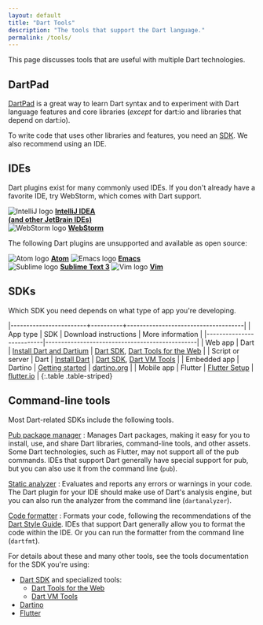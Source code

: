 ```yaml
---
layout: default
title: "Dart Tools"
description: "The tools that support the Dart language."
permalink: /tools/
---
```


This page discusses tools that are useful with multiple Dart technologies.

## DartPad

[DartPad](dartpad) is
a great way to learn Dart syntax and to experiment with Dart language features
and core libraries (_except_ for dart:io and libraries that depend on dart:io).

To write code that uses other libraries and features,
you need an [SDK](#sdks).
We also recommend using an IDE.


## IDEs

Dart plugins exist for many commonly used IDEs.
If you don't already have a favorite IDE,
try WebStorm, which comes with Dart support.

<div class="row">
<div class="col-md-6" markdown="1">
<img src="{% asset_path 'tools/IntellIJ-IDEA.png' %}" alt="IntelliJ logo">
<a href="jetbrains-plugin"><b>IntelliJ IDEA<br>
(and other JetBrain IDEs)</b></a>
</div>

<div class="col-md-6" markdown="1">
<img src="{% asset_path 'tools/webstorm.png' %}" alt="WebStorm logo">
<a href="{{site.webdev}}/tools/webstorm"><b>WebStorm</b></a>
</div>
</div>

The following Dart plugins are unsupported
and available as open source:

<div class="row">
<div class="col-md-6" markdown="1">
<img src="{% asset_path 'tools/atom-logo.png' %}" alt="Atom logo">
<a href="https://github.com/dart-atom/dartlang/"><b>Atom</b></a>

<img src="{% asset_path 'tools/emacs.png' %}" alt="Emacs logo">
<a href="https://github.com/nex3/dart-mode"><b>Emacs</b></a>
</div>

<div class="col-md-6" markdown="1">
<img src="{% asset_path 'tools/sublime.png' %}" alt="Sublime logo">
<a href="https://github.com/dart-lang/dart-sublime-bundle#readme"><b>Sublime Text 3</b></a>

<img src="{% asset_path 'tools/vim.png' %}" alt="Vim logo">
<a href="https://github.com/dart-lang/dart-vim-plugin"><b>Vim</b></a>

</div>
</div>

## SDKs

Which SDK you need depends on what type of app you're developing.

|------------------------+----------+-------------------------------------|
| App type | SDK | Download instructions | More information |
|--------------------------|------------------------------------------------|
| Web app | Dart | [Install Dart and Dartium](/install/) | [Dart SDK](/tools/sdk), [Dart Tools for the Web]({{site.webdev}}/tools/) |
| Script or server | Dart | [Install Dart](/install/) | [Dart SDK](/tools/sdk), [Dart VM Tools](/dart-vm/tools/) |
| Embedded app | Dartino | [Getting started]({{site.dartino}}/getting-started) | [dartino.org]({{site.dartino}}) |
| Mobile app | Flutter | [Flutter Setup]({{site.flutter}}/setup) | [flutter.io]({{site.flutter}}) |
{:.table .table-striped}



## Command-line tools

Most Dart-related SDKs include the following tools.

[Pub package manager](/tools/pub/)
: Manages Dart packages,
  making it easy for you to install, use, and share Dart libraries,
  command-line tools, and other assets.
  Some Dart technologies, such as Flutter, may not support
  all of the pub commands.
  IDEs that support Dart generally have special support for pub,
  but you can also use it from the command line (`pub`).

[Static analyzer](https://github.com/dart-lang/sdk/tree/master/pkg/analyzer_cli#dartanalyzer)
: Evaluates and reports any errors or warnings in your code.
  The Dart plugin for your IDE should make use of Dart's analysis engine,
  but you can also run the analyzer from the command line (`dartanalyzer`).

[Code formatter](https://github.com/dart-lang/dart_style#readme)
: Formats your code, following the recommendations of the
  [Dart Style Guide](/guides/language/effective-dart/style).
  IDEs that support Dart generally allow you to format the code within
  the IDE. Or you can run the formatter from the command line (`dartfmt`).

For details about these and many other tools,
see the tools documentation for the SDK you're using:

* [Dart SDK](/tools/sdk) and specialized tools:
  * [Dart Tools for the Web]({{site.webdev}}/tools/)
  * [Dart VM Tools]({{site.dart_vm}}/tools/)
* [Dartino]({{site.dartino}}/tool.html)
* [Flutter]({{site.flutter}}/setup/)
